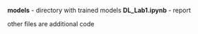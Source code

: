 **models** - directory with trained models
**DL_Lab1.ipynb** - report

other files are additional code
